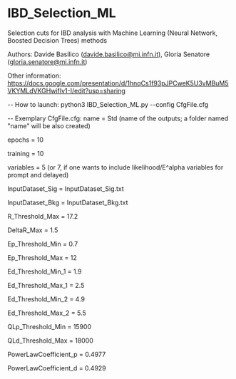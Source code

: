 # IBD_Selection_ML

Selection cuts for IBD analysis with Machine Learning (Neural Network, Boosted Decision Trees) methods

Authors: Davide Basilico (davide.basilico@mi.infn.it), Gloria Senatore (gloria.senatore@mi.infn.it)

Other information: https://docs.google.com/presentation/d/1hnqCs1f93pJPCweK5U3vMBuM5VKYMLdVKGHwifIv1-I/edit?usp=sharing

-- How to launch:
python3 IBD_Selection_ML.py --config CfgFile.cfg

-- Exemplary CfgFile.cfg:
name = Std (name of the outputs; a folder named "name" will be also created)

epochs = 10

training = 10

variables = 5  (or 7, if one wants to include likelihood/E^alpha variables for prompt and delayed)

InputDataset_Sig = InputDataset_Sig.txt

InputDataset_Bkg = InputDataset_Bkg.txt

R_Threshold_Max = 17.2

DeltaR_Max = 1.5

Ep_Threshold_Min = 0.7

Ep_Threshold_Max = 12

Ed_Threshold_Min_1 = 1.9

Ed_Threshold_Max_1 = 2.5

Ed_Threshold_Min_2 = 4.9

Ed_Threshold_Max_2 = 5.5

QLp_Threshold_Min = 15900

QLd_Threshold_Max = 18000

PowerLawCoefficient_p = 0.4977

PowerLawCoefficient_d = 0.4929 
